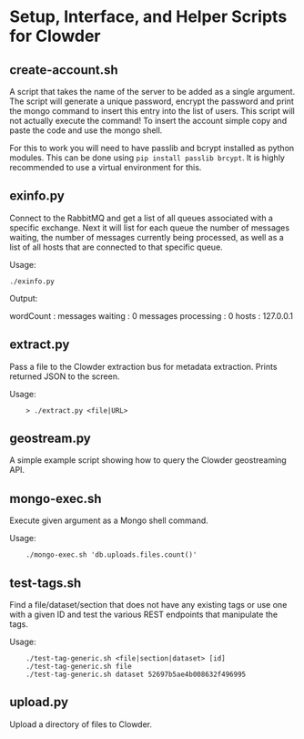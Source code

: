 Setup, Interface, and Helper Scripts for Clowder
===============================================

create-account.sh
-----------------

A script that takes the name of the server to be added as a  single argument. The script will generate a unique password, encrypt the password and print the mongo command to insert this entry into the list of users. This script will not actually execute the command! To insert the account simple copy and paste the code and use the mongo shell.

For this to work you will need to have passlib and bcrypt installed as python modules. This can be done using `pip install passlib brcypt`. It is highly recommended to use a virtual environment for this.

exinfo.py
----------

Connect to the RabbitMQ and get a list of all queues associated with a specific exchange. Next it will list for each queue the number of messages waiting, the number of messages currently being processed, as well as a list of all hosts that are connected to that specific queue.

Usage:

    ./exinfo.py

Output:

  wordCount :
    messages waiting    : 0
    messages processing : 0
    hosts :
      127.0.0.1


extract.py
----------

Pass a file to the Clowder extraction bus for metadata extraction.  Prints returned JSON to the screen.

Usage:

		> ./extract.py <file|URL>

geostream.py
------------

A simple example script showing how to query the Clowder geostreaming API.

mongo-exec.sh
--------------

Execute given argument as a Mongo shell command.

Usage:

		./mongo-exec.sh 'db.uploads.files.count()'

test-tags.sh
------------

Find a file/dataset/section that does not have any existing tags or use one with a given ID and test the various REST
endpoints that manipulate the tags.

Usage:

		./test-tag-generic.sh <file|section|dataset> [id]
		./test-tag-generic.sh file
		./test-tag-generic.sh dataset 52697b5ae4b008632f496995

upload.py
---------

Upload a directory of files to Clowder.

